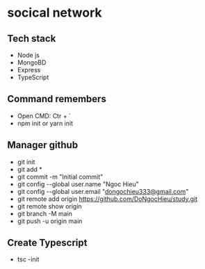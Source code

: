 # socical network

## Tech stack

- Node js
- MongoBD
- Express
- TypeScript

## Command remembers

- Open CMD: Ctr + `
- npm init or yarn init

## Manager github

- git init
- git add *
- git commit -m "Initial commit"
- git config --global user.name "Ngoc Hieu"
- git config --global user.email "dongochieu333@gmail.com"
- git remote add origin https://github.com/DoNgocHieu/study.git
- git remote show origin
- git branch -M main
- git push -u origin main

## Create Typescript
- tsc -init



